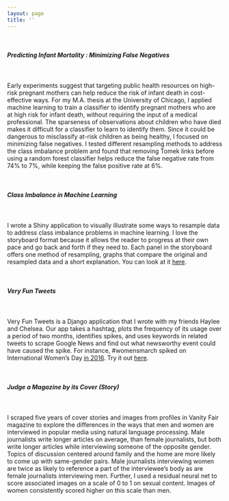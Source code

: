 ```yaml
---
layout: page
title: ''
---
```

&nbsp;
&nbsp;
&nbsp;
&nbsp;

##### Predicting Infant Mortality : Minimizing False Negatives 
&nbsp;

Early experiments suggest that targeting public health resources on high-risk pregnant mothers can help reduce the risk of infant death in cost-effective ways. For my M.A. thesis at the University of Chicago, I applied machine learning to train a classifier to identify pregnant mothers who are at high risk for infant death, without requiring the input of a medical professional. The sparseness of observations about children who have died makes it difficult for a classifier to learn to identify them. Since it could be dangerous to misclassify at-risk children as being healthy, I focused on minimizing false negatives. I tested different resampling methods to address the class imbalance problem and found that removing Tomek links before using a random forest classifier helps reduce the false negative rate from 74% to 7%, while keeping the false positive rate at 6%. 
 

&nbsp;
&nbsp;
##### Class Imbalance in Machine Learning
&nbsp;

I wrote a Shiny application to visually illustrate some ways to resample data to address class imbalance problems in machine learning. I love the storyboard format because it allows the reader to progress at their own pace and go back and forth if they need to. Each panel in the storyboard offers one method of resampling, graphs that compare the original and resampled data and a short explanation. You can look at it [here](https://sushmitavgopalan.shinyapps.io/storyboard/). 

&nbsp;
&nbsp;
##### Very Fun Tweets
&nbsp;

Very Fun Tweets is a Django application that I wrote with my friends Haylee and Chelsea. Our app takes a hashtag, plots the frequency of its usage over a period of two months, identifies spikes, and uses keywords in related tweets to scrape Google News and find out what newsworthy event could have caused the spike. For instance, #womensmarch spiked on International Women’s Day [in 2016](http://time.com/4695030/international-womens-day-womens-march-strike/). Try it out [here](veryfuntweets.com). 

&nbsp;
&nbsp;
##### Judge a Magazine by its Cover (Story)
&nbsp;

I scraped five years of cover stories and images from profiles in Vanity Fair magazine to explore the differences in the ways that men and women are interviewed in popular media using natural language processing. Male journalists write longer articles on average, than female journalists, but both write longer articles while interviewing someone of the opposite gender. Topics of discussion centered around family and the home are more likely to come up with same-gender pairs. Male journalists interviewing women are twice as likely to reference a part of the interviewee’s body as are female journalists interviewing men. Further, I used a residual neural net to score associated images on a scale of 0 to 1 on sexual content. Images of women consistently scored higher on this scale than men. 

